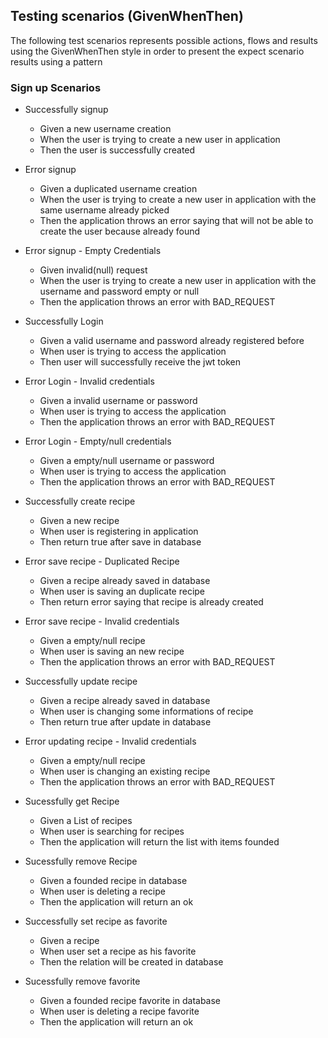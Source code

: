 ## Testing scenarios (GivenWhenThen)

The following test scenarios represents possible actions, flows and results using the GivenWhenThen style in order to present the expect scenario results using a pattern


### Sign up Scenarios

- Successfully signup
  - Given  a new username creation
  - When the user is trying to create a new user in application
  - Then the user is successfully created

- Error signup
  - Given  a duplicated username creation
  - When the user is trying to create a new user in application with the same username already picked
  - Then the application throws an error saying that will not be able to create the user because already found
  
- Error signup - Empty Credentials
  - Given  invalid(null) request
  - When the user is trying to create a new user in application with the username and password empty or null
  - Then the application throws an error with BAD_REQUEST

- Successfully Login
  - Given a valid username and password already registered before
  - When user is trying to access the application
  - Then user will successfully receive the jwt token
  
- Error Login - Invalid credentials
  - Given a invalid username or password
  - When user is trying to access the application
  - Then the application throws an error with BAD_REQUEST
  
- Error Login - Empty/null credentials
  - Given a empty/null username or password
  - When user is trying to access the application
  - Then the application throws an error with BAD_REQUEST
  
- Successfully create recipe
  - Given a new recipe
  - When user is registering in application
  - Then return true after save in database
  
- Error save recipe - Duplicated Recipe
  - Given a recipe already saved in database
  - When user is saving an duplicate recipe
  - Then return error saying that recipe is already created
  
- Error save recipe - Invalid credentials
  - Given a empty/null recipe
  - When user is saving an new recipe
  - Then the application throws an error with BAD_REQUEST
  
- Successfully update recipe
  - Given a recipe already saved in database
  - When user is changing some informations of recipe
  - Then return true after update in database
  
- Error updating recipe - Invalid credentials
  - Given a empty/null recipe
  - When user is changing an existing recipe
  - Then the application throws an error with BAD_REQUEST
  
- Sucessfully get Recipe
  - Given a List of recipes
  - When user is searching for recipes
  - Then the application will return the list with items founded

- Sucessfully remove Recipe
  - Given a founded recipe in database
  - When user is deleting a recipe
  - Then the application will return an ok
  
- Successfully set recipe as favorite
  - Given a recipe
  - When user set a recipe as his favorite
  - Then the relation will be created in database
  
- Sucessfully remove favorite
  - Given a founded recipe favorite in database
  - When user is deleting a recipe favorite
  - Then the application will return an ok
